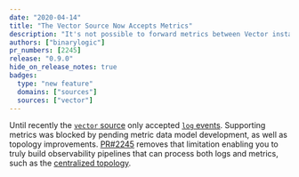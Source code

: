 ```yaml
---
date: "2020-04-14"
title: "The Vector Source Now Accepts Metrics"
description: "It's not possible to forward metrics between Vector instances"
authors: ["binarylogic"]
pr_numbers: [2245]
release: "0.9.0"
hide_on_release_notes: true
badges:
  type: "new feature"
  domains: ["sources"]
  sources: ["vector"]
---
```


Until recently the [`vector` source][docs.sources.vector] only accepted
[`log` events][docs.data-model.log]. Supporting metrics was blocked by pending
metric data model development, as well as topology improvements.
[PR#2245][urls.pr_2245] removes that limitation enabling you to truly build
observability pipelines that can process both logs and metrics, such as
the [centralized topology][docs.topologies#centralized].

[docs.data-model.log]: /docs/about/under-the-hood/architecture/data-model/log
[docs.sources.vector]: /docs/reference/configuration/sources/vector/
[docs.topologies#centralized]: /docs/setup/deployment/topologies/#centralized
[urls.pr_2245]: https://github.com/vectordotdev/vector/pull/2245
